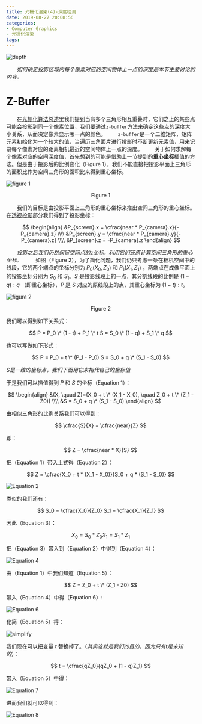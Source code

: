 ```yaml
---
title: 光栅化渲染(4)-深度检测
date: 2019-08-27 20:08:56
categories:
- Computer Graphics
- 光栅化渲染
tags:
---
```


![depth](/depth.png)

　　*如何确定投影区域内每个像素对应的空间物体上一点的深度是本节主要讨论的内容。*

# Z-Buffer
　　在[光栅化算法总述](https://ain-crad.github.io/2019/08/10/%E5%85%89%E6%A0%85%E5%8C%96%E6%B8%B2%E6%9F%93-1-%E7%AE%97%E6%B3%95%E6%80%BB%E8%BF%B0/#more)里我们提到当有多个三角形相互重叠时，它们之上的某些点可能会投影到同一个像素位置，我们要通过``z-buffer``方法来确定这些点的深度大小关系，从而决定像素显示哪一点的颜色。
　　``z-buffer``是一个二维矩阵，矩阵元素初始化为一个较大的值，当遍历三角面片进行投影时不断更新元素值，用来记录每个像素对应的距离相机最近的空间物体上一点的深度。
　　关于如何求解每个像素对应的空间深度值，首先想到的可能是借助上一节提到的**重心坐标**插值的方法。但是由于投影后的比例变化（Figure 1），我们不能直接把投影平面上三角形的面积比作为空间三角形的面积比来得到重心坐标。

![figure 1](/figure1.png)
<center>Figure 1</center>

　　我们的目标是由投影平面上三角形的重心坐标来推出空间三角形的重心坐标。在[透视投影](https://ain-crad.github.io/2019/08/11/%E5%85%89%E6%A0%85%E5%8C%96%E6%B8%B2%E6%9F%93-2-%E9%80%8F%E8%A7%86%E6%8A%95%E5%BD%B1/)部分我们得到了投影坐标：

$$
\begin{align}
&P_{screen}.x = \cfrac{near * P_{camera}.x}{-P_{camera}.z} \\\\
&P_{screen}.y = \cfrac{near * P_{camera}.y}{-P_{camera}.z} \\\\
&P_{screen}.z = -P_{camera}.z
\end{align}
$$

　　*投影之后我们仍然保留空间点的z坐标，利用它们还原计算空间三角形的重心坐标。*
　　
如图（Figure 2），为了简化问题，我们仍只考虑一条在相机空间中的线段，它的两个端点的坐标分别为 $P_0(X_0, Z_0)$ 和 $P_1(X_1, Z_1)$ ，两端点在成像平面上的投影坐标分别为 $S_0$ 和 $S_1$。$S$ 是投影线段上的一点，其分割线段的比例是 $(1 - q):q$ （即重心坐标），$P$ 是 $S$ 对应的原线段上的点，其重心坐标为 $(1-t):t$。

![figure 2](/figure2.png)
<center>Figure 2</center>

我们可以得到如下关系式：

$$
P = P_0 \* (1 - t) + P_1 \* t
S = S_0 \* (1 - q) + S_1 \* q
$$

也可以写做如下形式：

$$
P = P_0 + t \* (P_1 - P_0)
S = S_0 + q \* (S_1 - S_0)
$$

*S是一维的坐标点，我们下面用它来指代自己的坐标值*

于是我们可以插值得到 $P$ 和 $S$ 的坐标（Equation 1）：

$$
\begin{align}
&(X, \quad Z)=(X_0 + t \* (X_1 - X_0), \quad Z_0 + t \* (Z_1 - Z0)) \\\\
&S = S_0 + q \* (S_1 - S_0)
\end{align}
$$

由相似三角形的比例关系我们可以得到：

$$
\cfrac{S}{X} = \cfrac{near}{Z}
$$

即：

$$
Z = \cfrac{near * X}{S}
$$

把（Equation 1）带入上式得（Equation 2）：

$$
Z = \cfrac{X_0 + t * (X_1 - X_0)}{S_0 + q * (S_1 - S_0)}
$$

![Equation 2](/equation2.png)

类似的我们还有：

$$
S_0 = \cfrac{X_0}{Z_0}
S_1 = \cfrac{X_1}{Z_1}
$$

因此（Equation 3）：

$$
X_0 = S_0 * Z_0
X_1 = S_1 * Z_1
$$

把（Equation 3）带入到（Equation 2）中得到（Equation 4）：

![Equation 4](/equation4.png)

由（Equation 1）中我们知道（Equation 5）：

$$
Z = Z_0 + t \* (Z_1 - Z0)
$$

带入（Equation 4）中得（Equation 6）:

![Equation 6](/equation6.png)

化简（Equation 5）得：

![simplify](/simplify.png)

我们现在可以把变量 $t$ 替换掉了。（*其实这就是我们的目的，因为只有t是未知的*）：

$$
t = \cfrac{qZ_0}{qZ_0 + (1 - q)Z_1}
$$

带入（Equation 5）中得：

![Equation 7](/equation7.png)

进而我们就可以得到：

![Equation 8](/equation8.png)



